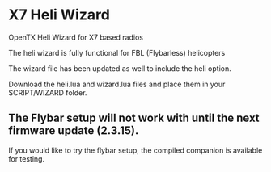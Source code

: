 # X7 Heli Wizard
 OpenTX Heli Wizard for X7 based radios
 
 The heli wizard is fully functional for FBL (Flybarless) helicopters
 
 The wizard file has been updated as well to include the heli option.
 
 Download the heli.lua and wizard.lua files and place them in your SCRIPT/WIZARD folder.
 
 ## The Flybar setup will not work with until the next firmware update (2.3.15).
 
 If you would like to try the flybar setup, the compiled companion is available for testing.
